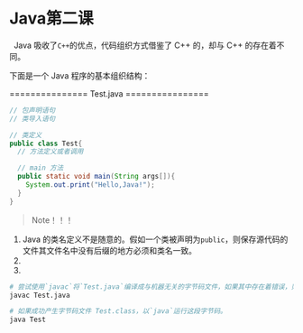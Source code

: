 #  Java第二课

&nbsp;&nbsp;Java 吸收了`C++`的优点，代码组织方式借鉴了 C++ 的，却与 C++ 的存在着不同。

下面是一个 Java 程序的基本组织结构：

=============== Test.java ================

```Java
// 包声明语句
// 类导入语句

// 类定义
public class Test{
  // 方法定义或者调用

  // main 方法
  public static void main(String args[]){
    System.out.print("Hello,Java!");
  }
}
```

> Note！！！

1. Java 的类名定义不是随意的。假如一个类被声明为`public`，则保存源代码的文件其文件名中没有后缀的地方必须和类名一致。
2. 
3. 

```Bash
# 尝试使用`javac`将`Test.java`编译成与机器无关的字节码文件，如果其中存在着错误，则将会导致编译失败。
javac Test.java

# 如果成功产生字节码文件 Test.class，以`java`运行这段字节码。
java Test
```

